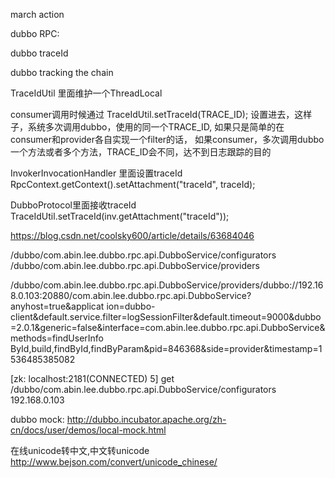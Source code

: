 march action

dubbo RPC:

dubbo traceId

dubbo tracking the chain

TraceIdUtil 里面维护一个ThreadLocal<String>

consumer调用时候通过
TraceIdUtil.setTraceId(TRACE_ID);
设置进去，这样子，系统多次调用dubbo，使用的同一个TRACE_ID,  如果只是简单的在consumer和provider各自实现一个filter的话，
如果consumer，多次调用dubbo一个方法或者多个方法，TRACE_ID会不同，达不到日志跟踪的目的


InvokerInvocationHandler 里面设置traceId
RpcContext.getContext().setAttachment("traceId", traceId);

DubboProtocol里面接收traceId
TraceIdUtil.setTraceId(inv.getAttachment("traceId"));



https://blog.csdn.net/coolsky600/article/details/63684046



/dubbo/com.abin.lee.dubbo.rpc.api.DubboService/configurators
/dubbo/com.abin.lee.dubbo.rpc.api.DubboService/providers

/dubbo/com.abin.lee.dubbo.rpc.api.DubboService/providers/dubbo://192.168.0.103:20880/com.abin.lee.dubbo.rpc.api.DubboService?anyhost=true&applicat
ion=dubbo-client&default.service.filter=logSessionFilter&default.timeout=9000&dubbo=2.0.1&generic=false&interface=com.abin.lee.dubbo.rpc.api.DubboService&methods=findUserInfo
ById,build,findById,findByParam&pid=846368&side=provider&timestamp=1536485385082

[zk: localhost:2181(CONNECTED) 5] get /dubbo/com.abin.lee.dubbo.rpc.api.DubboService/configurators
192.168.0.103





dubbo mock:
http://dubbo.incubator.apache.org/zh-cn/docs/user/demos/local-mock.html














在线unicode转中文,中文转unicode
http://www.bejson.com/convert/unicode_chinese/